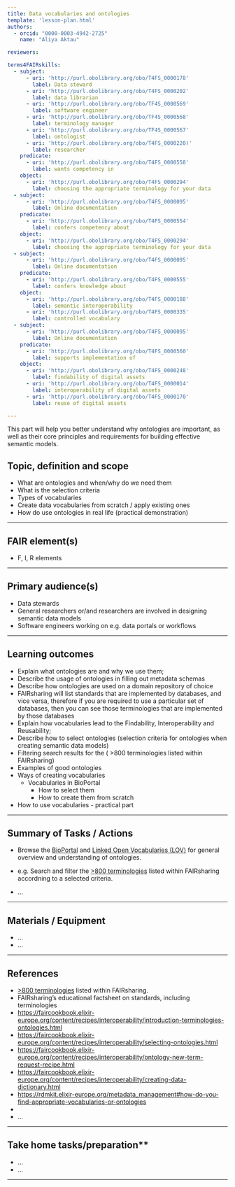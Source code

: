 ```yaml
---
title: Data vocabularies and ontologies
template: 'lesson-plan.html'
authors:
  - orcid: "0000-0003-4942-2725"
    name: "Aliya Aktau"

reviewers:

terms4FAIRskills:
  - subject:
      - uri: 'http://purl.obolibrary.org/obo/T4FS_0000178'
        label: Data steward
      - uri: 'http://purl.obolibrary.org/obo/T4FS_0000202'
        label: data librarian
      - uri: 'http://purl.obolibrary.org/obo/TF4S_0000569'
        label: software engineer
      - uri: 'http://purl.obolibrary.org/obo/TF4S_0000568'
        label: terminology manager
      - uri: 'http://purl.obolibrary.org/obo/TF4S_0000567'
        label: ontologist
      - uri: 'http://purl.obolibrary.org/obo/T4FS_0000220)'
        label: researcher
    predicate:
      - uri: 'http://purl.obolibrary.org/obo/T4FS_0000558'
        label: wants competency in
    object:
      - uri: 'http://purl.obolibrary.org/obo/T4FS_0000294'
        label: choosing the appropriate terminology for your data
  - subject:
      - uri: 'http://purl.obolibrary.org/obo/T4FS_0000095'
        label: Online documentation
    predicate:
      - uri: 'http://purl.obolibrary.org/obo/T4FS_0000554'
        label: confers competency about
    object:
      - uri: 'http://purl.obolibrary.org/obo/T4FS_0000294'
        label: choosing the appropriate terminology for your data
  - subject:
      - uri: 'http://purl.obolibrary.org/obo/T4FS_0000095'
        label: Online documentation
    predicate:
      - uri: 'http://purl.obolibrary.org/obo/T4FS_0000555'
        label: confers knowledge about
    object:
      - uri: 'http://purl.obolibrary.org/obo/T4FS_0000188'
        label: semantic interoperability
      - uri: 'http://purl.obolibrary.org/obo/T4FS_0000335'
        label: controlled vocabulary
  - subject:
      - uri: 'http://purl.obolibrary.org/obo/T4FS_0000095'
        label: Online documentation
    predicate:
      - uri: 'http://purl.obolibrary.org/obo/T4FS_0000560'
        label: supports implementation of
    object:
      - uri: 'http://purl.obolibrary.org/obo/T4FS_0000248'
        label: findability of digital assets
      - uri: 'http://purl.obolibrary.org/obo/T4FS_0000014'
        label: interoperability of digital assets
      - uri: 'http://purl.obolibrary.org/obo/T4FS_0000170'
        label: reuse of digital assets

--- 
```


This part will help you better understand why ontologies are important, as well as their core principles and requirements for building effective semantic models.
 

## Topic, definition and scope



* What are ontologies and when/why  do we need them
* What is the selection criteria
* Types of vocabularies
* Create data vocabularies from scratch / apply existing ones
* How do use ontologies in real life (practical demonstration)


---

## FAIR element(s)



* F, I, R elements


---

## Primary audience(s)



* Data stewards
* General researchers or/and researchers are involved in designing semantic data models
* Software engineers working on e.g. data portals or workflows


---

## Learning outcomes



* Explain what ontologies are and why we use them;
* Describe the usage of ontologies in filling out metadata schemas 
* Describe how ontologies are used on a domain repository of choice
* FAIRsharing will list standards that are implemented by databases, and vice versa, therefore if you are required to use a particular set of databases, then you can see those terminologies that are implemented by those databases
* Explain how vocabularies lead to the Findability, Interoperability and Reusability;
* Describe how to select ontologies (selection criteria for ontologies when creating semantic data models)
* Filtering search results for the  ( >800 terminologies listed within FAIRsharing)
* Examples of good ontologies
* Ways of creating vocabularies 
    * Vocabularies in BioPortal
        * How to select them
        * How to create them from scratch
* How to use vocabularies - practical part


---

## Summary of Tasks / Actions

* Browse the [BioPortal](https://bioportal.bioontology.org/) and [Linked Open Vocabularies (LOV)](https://lov.linkeddata.es/dataset/lov) for general overview and understanding of ontologies. 

* e.g. Search and filter the [>800 terminologies](https://fairsharing.org/search?fairsharingRegistry=Standard&recordType=terminology_artefact&page=1) listed within FAIRsharing accordning to a selected criteria.
* …


---

## Materials / Equipment



* …
* …


---

## References



* [>800 terminologies](https://fairsharing.org/search?fairsharingRegistry=Standard&recordType=terminology_artefact&page=1) listed within FAIRsharing.
* FAIRsharing’s educational factsheet on standards, including terminologies
* https://faircookbook.elixir-europe.org/content/recipes/interoperability/introduction-terminologies-ontologies.html
* https://faircookbook.elixir-europe.org/content/recipes/interoperability/selecting-ontologies.html
* https://faircookbook.elixir-europe.org/content/recipes/interoperability/ontology-new-term-request-recipe.html
* https://faircookbook.elixir-europe.org/content/recipes/interoperability/creating-data-dictionary.html
* https://rdmkit.elixir-europe.org/metadata_management#how-do-you-find-appropriate-vocabularies-or-ontologies
* 
* …


---

## Take home tasks/preparation**



* …
* …


---



